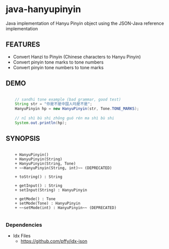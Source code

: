java-hanyupinyin
================

Java implementation of Hanyu Pinyin object using the JSON-Java reference implementation

## FEATURES 

  + Convert Hanzi to Pinyin (Chinese characters to Hanyu Pinyin)
  + Convert pinyin tone marks to tone numbers
  + Convert pinyin tone numbers to tone marks

## DEMO

```java

    // sandhi tone example (bad grammar, good test)
    String str = "你是不是中国人吗是不是";
    HanyuPinyin hp = new HanyuPinyin(str, Tone.TONE_MARKS);
    
    // nĭ shì bù shi zhōng guó rén ma shì bù shi 
    System.out.println(hp);


```

## SYNOPSIS

```

    + HanyuPinyin()
    + HanyuPinyin(String)
    + HanyuPinyin(String, Tone)
    + ~~HanyuPinyin(String, int)~~ (DEPRECATED)

    + toString() : String

    + getInput() : String
    + setInput(String) : HanyuPinyin

    + getMode() : Tone
    + setMode(Tone) : HanyuPinyin
    + ~~setMode(int) : HanyuPinyin~~ (DEPRECATED)
    

```

### Dependencies

+ Idx Files
  + https://github.com/pffy/idx-json


